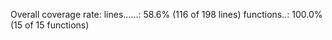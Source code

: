Overall coverage rate:
  lines......: 58.6% (116 of 198 lines)
  functions..: 100.0% (15 of 15 functions)
